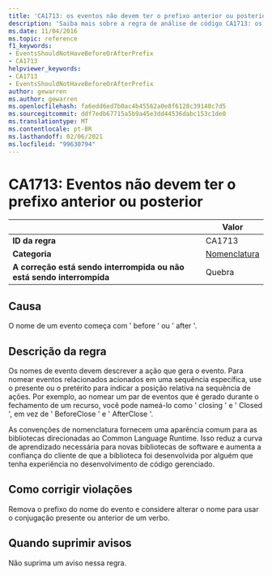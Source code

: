 ```yaml
---
title: 'CA1713: os eventos não devem ter o prefixo anterior ou posterior (análise de código)'
description: 'Saiba mais sobre a regra de análise de código CA1713: os eventos não devem ter o prefixo anterior ou posterior'
ms.date: 11/04/2016
ms.topic: reference
f1_keywords:
- EventsShouldNotHaveBeforeOrAfterPrefix
- CA1713
helpviewer_keywords:
- CA1713
- EventsShouldNotHaveBeforeOrAfterPrefix
author: gewarren
ms.author: gewarren
ms.openlocfilehash: fa6edd6ed7b0ac4b45562a0e8f6128c39148c7d5
ms.sourcegitcommit: ddf7edb67715a5b9a45e3dd44536dabc153c1de0
ms.translationtype: MT
ms.contentlocale: pt-BR
ms.lasthandoff: 02/06/2021
ms.locfileid: "99630794"
---
```

# <a name="ca1713-events-should-not-have-before-or-after-prefix"></a>CA1713: Eventos não devem ter o prefixo anterior ou posterior

| | Valor |
|-|-|
| **ID da regra** |CA1713|
| **Categoria** |[Nomenclatura](naming-warnings.md)|
| **A correção está sendo interrompida ou não está sendo interrompida** |Quebra|

## <a name="cause"></a>Causa

O nome de um evento começa com ' before ' ou ' after '.

## <a name="rule-description"></a>Descrição da regra

Os nomes de evento devem descrever a ação que gera o evento. Para nomear eventos relacionados acionados em uma sequência específica, use o presente ou o pretérito para indicar a posição relativa na sequência de ações. Por exemplo, ao nomear um par de eventos que é gerado durante o fechamento de um recurso, você pode nameá-lo como ' closing ' e ' Closed ', em vez de ' BeforeClose ' e ' AfterClose '.

As convenções de nomenclatura fornecem uma aparência comum para as bibliotecas direcionadas ao Common Language Runtime. Isso reduz a curva de aprendizado necessária para novas bibliotecas de software e aumenta a confiança do cliente de que a biblioteca foi desenvolvida por alguém que tenha experiência no desenvolvimento de código gerenciado.

## <a name="how-to-fix-violations"></a>Como corrigir violações

Remova o prefixo do nome do evento e considere alterar o nome para usar o conjugação presente ou anterior de um verbo.

## <a name="when-to-suppress-warnings"></a>Quando suprimir avisos

Não suprima um aviso nessa regra.
